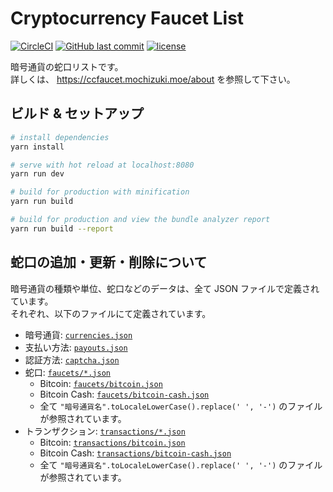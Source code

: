 # Cryptocurrency Faucet List
[![CircleCI](https://img.shields.io/circleci/project/github/mika-f/crypto-faucets.svg?style=flat-square)](https://ccfaucet.mochizuki.moe)
[![GitHub last commit](https://img.shields.io/github/last-commit/mika-f/crypto-faucets.svg?style=flat-square)](https://github.com/mika-f/crypto-faucets/commits/master)
[![license](https://img.shields.io/github/license/mika-f/crypto-faucets.svg?style=flat-square)](./LICENSE)

暗号通貨の蛇口リストです。  
詳しくは、 https://ccfaucet.mochizuki.moe/about を参照して下さい。


## ビルド & セットアップ

``` bash
# install dependencies
yarn install

# serve with hot reload at localhost:8080
yarn run dev

# build for production with minification
yarn run build

# build for production and view the bundle analyzer report
yarn run build --report
```


## 蛇口の追加・更新・削除について

暗号通貨の種類や単位、蛇口などのデータは、全て JSON ファイルで定義されています。  
それぞれ、以下のファイルにて定義されています。

* 暗号通貨: [`currencies.json`](./assets/data/currencies.json)
* 支払い方法: [`payouts.json`](./assets/data/payouts.json)
* 認証方法: [`captcha.json`](./assets/data/captcha.json)
* 蛇口: [`faucets/*.json`](./assets/data/faucets/)
  * Bitcoin: [`faucets/bitcoin.json`](./assets/data/faucets/bitcoin.json)
  * Bitcoin Cash: [`faucets/bitcoin-cash.json`](./assets/data/faucets/bitcoin-cash.json)
  * 全て `"暗号通貨名".toLocaleLowerCase().replace(' ', '-')` のファイルが参照されています。
* トランザクション: [`transactions/*.json`](./assets/data/transactions/)
  * Bitcoin: [`transactions/bitcoin.json`](./assets/data/transactions/bitcoin.json)
  * Bitcoin Cash: [`transactions/bitcoin-cash.json`](./assets/data/transactions/bitcoin-cash.json)
  * 全て `"暗号通貨名".toLocaleLowerCase().replace(' ', '-')` のファイルが参照されています。
